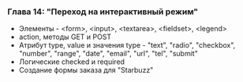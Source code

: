 ### Глава 14: "Переход на интерактивный режим"

- Элементы - &lt;form&gt;, &lt;input&gt;, &lt;textarea&gt;, &lt;fieldset&gt;, &lt;legend&gt;
- action, методы GET и POST
- Атрибут type, value и значения type - "text", "radio", "checkbox", "number", "range", "date", "email", "url", "tel", "submit"
- Логические checked и required
- Создание формы заказа для "Starbuzz"